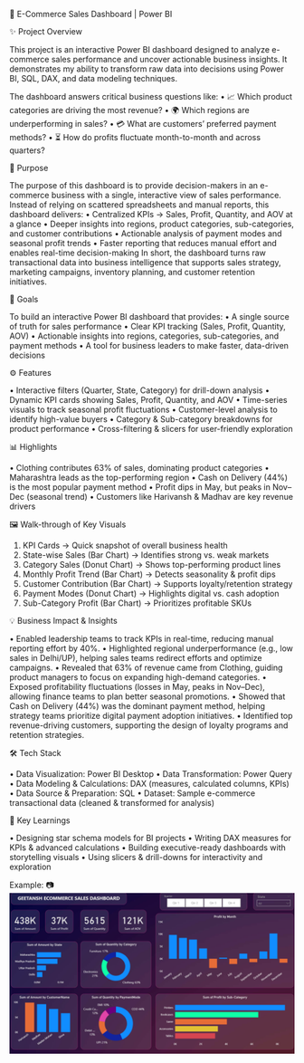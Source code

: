 🛒 E-Commerce Sales Dashboard | Power BI

✨ Project Overview

This project is an interactive Power BI dashboard designed to analyze e-commerce sales performance and uncover actionable business insights.
It demonstrates my ability to transform raw data into decisions using Power BI, SQL, DAX, and data modeling techniques.

The dashboard answers critical business questions like:
   •	📈 Which product categories are driving the most revenue?
   •	🌍 Which regions are underperforming in sales?
   •	💳 What are customers’ preferred payment methods?
   •	⏳ How do profits fluctuate month-to-month and across quarters?


🎯 Purpose

The purpose of this dashboard is to provide decision-makers in an e-commerce business with a single, interactive view of sales performance. Instead of relying on scattered spreadsheets and manual reports, this dashboard delivers:
  •	Centralized KPIs → Sales, Profit, Quantity, and AOV at a glance
  •	Deeper insights into regions, product categories, sub-categories, and customer contributions
  •	Actionable analysis of payment modes and seasonal profit trends
  •	Faster reporting that reduces manual effort and enables real-time decision-making
In short, the dashboard turns raw transactional data into business intelligence that supports sales strategy, marketing campaigns, inventory planning, and customer retention initiatives.

🥅 Goals 

To build an interactive Power BI dashboard that provides:
 •	A single source of truth for sales performance
 •	Clear KPI tracking (Sales, Profit, Quantity, AOV)
 •	Actionable insights into regions, categories, sub-categories, and payment methods
 •	A tool for business leaders to make faster, data-driven decisions

⚙️ Features
 
 •	Interactive filters (Quarter, State, Category) for drill-down analysis
 •	Dynamic KPI cards showing Sales, Profit, Quantity, and AOV
 •	Time-series visuals to track seasonal profit fluctuations
 •	Customer-level analysis to identify high-value buyers
 •	Category & Sub-category breakdowns for product performance
 •	Cross-filtering & slicers for user-friendly exploration

📊 Highlights
 
 •	Clothing contributes 63% of sales, dominating product categories
 •	Maharashtra leads as the top-performing region
 •	Cash on Delivery (44%) is the most popular payment method
 •	Profit dips in May, but peaks in Nov–Dec (seasonal trend)
 •	Customers like Harivansh & Madhav are key revenue drivers

🖼️ Walk-through of Key Visuals

 1.	KPI Cards → Quick snapshot of overall business health
 2.	State-wise Sales (Bar Chart) → Identifies strong vs. weak markets
 3.	Category Sales (Donut Chart) → Shows top-performing product lines
 4.	Monthly Profit Trend (Bar Chart) → Detects seasonality & profit dips
 5.	Customer Contribution (Bar Chart) → Supports loyalty/retention strategy
 6.	Payment Modes (Donut Chart) → Highlights digital vs. cash adoption
 7.	Sub-Category Profit (Bar Chart) → Prioritizes profitable SKUs

💡 Business Impact & Insights

 •	Enabled leadership teams to track KPIs in real-time, reducing manual reporting effort by 40%.
 •	Highlighted regional underperformance (e.g., low sales in Delhi/UP), helping sales teams redirect efforts and optimize campaigns.
 •	Revealed that 63% of revenue came from Clothing, guiding product managers to focus on expanding high-demand categories.
 •	Exposed profitability fluctuations (losses in May, peaks in Nov–Dec), allowing finance teams to plan better seasonal promotions.
 •	Showed that Cash on Delivery (44%) was the dominant payment method, helping strategy teams prioritize digital payment adoption initiatives.
 •	Identified top revenue-driving customers, supporting the design of loyalty programs and retention strategies.

🛠️ Tech Stack

 •	Data Visualization: Power BI Desktop
 •	Data Transformation: Power Query
 •	Data Modeling & Calculations: DAX (measures, calculated columns, KPIs)
 •	Data Source & Preparation: SQL
 •	Dataset: Sample e-commerce transactional data (cleaned & transformed for analysis)

🚀 Key Learnings

 •	Designing star schema models for BI projects
 •	Writing DAX measures for KPIs & advanced calculations
 •	Building executive-ready dashboards with storytelling visuals
 •	Using slicers & drill-downs for interactivity and exploration

Example: 📷  ![Dashboard Preview](https://github.com/geetansh22112003-dotcom/Ecommerce-dashboard/blob/main/Ecommerce-dashboard.png)


